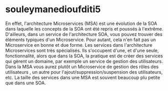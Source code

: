 # souleymanedioufditi5
En effet, l'architecture Microservices (MSA) est une évolution de la SOA dans laquelle les concepts de la SOA ont été repris et poussés à l'extrême. D'ailleurs, dans un service de l'architecture SOA, vous pouvez trouver des éléments typiques d'un Microservice. Pour autant, cela n'en fait pas un Microservice en bonne et due forme.
Les services dans l'architecture Microservices sont très spécialisés. Ils s'occupent d'une, et d'une seule, fonctionnalité, alors que dans la SOA, la pratique est de créer des services qui gèrent un domaine, par exemple un service de gestion des utilisateurs. Dans la MSA vous aurez plutôt un Microservice de gestion des rôles des utilisateurs , un autre pour l'ajout/suppression/suspension des utilisateurs, etc. La taille des services dans une MSA est souvent beaucoup plu petite que dans une SOA.
